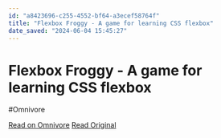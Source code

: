 ```yaml
---
id: "a8423696-c255-4552-bf64-a3ecef58764f"
title: "Flexbox Froggy - A game for learning CSS flexbox"
date_saved: "2024-06-04 15:45:27"
---
```


# Flexbox Froggy - A game for learning CSS flexbox
#Omnivore

[Read on Omnivore](https://omnivore.app/me/flexbox-froggy-a-game-for-learning-css-flexbox-18fe3b651f1)
[Read Original](https://flexboxfroggy.com)

